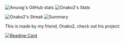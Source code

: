 ![Anurag's GitHub stats](https://github-readme-stats.vercel.app/api?username=valooost&show_icons=true&theme=dark) ![Onako2's Stats](https://github-readme-stats.vercel.app/api?username=Onako2&theme=vue-dark&show_icons=true&hide_border=true&count_private=true)

![Onako2's Streak](https://github-readme-streak-stats.herokuapp.com/?user=Onako2&theme=vue-dark&hide_border=true)
![Summary](https://github-profile-summary-cards.vercel.app/api/cards/profile-details?username=valooost&show_icons=true&theme=dark)

This is made by my friend, Onako2, check out his project:

[![Readme Card](https://github-readme-stats.vercel.app/api/pin/?username=valooost&repo=i-want-it-earlier&show_icons=true&theme=dark)](https://github.com/anuraghazra/github-readme-stats)
